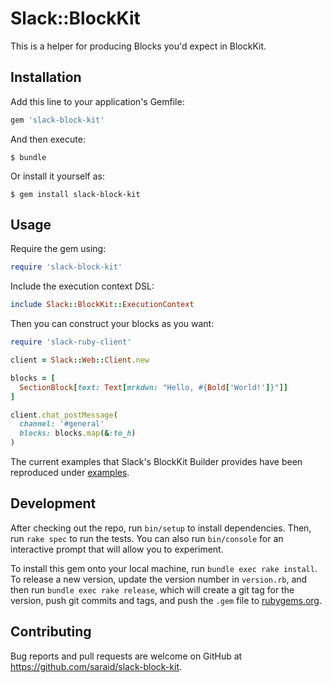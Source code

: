 # Slack::BlockKit

This is a helper for producing Blocks you'd expect in BlockKit.

## Installation

Add this line to your application's Gemfile:

```ruby
gem 'slack-block-kit'
```

And then execute:

    $ bundle

Or install it yourself as:

    $ gem install slack-block-kit

## Usage

Require the gem using:

```ruby
require 'slack-block-kit'
```

Include the execution context DSL:

```ruby
include Slack::BlockKit::ExecutionContext
```

Then you can construct your blocks as you want:

```ruby
require 'slack-ruby-client'

client = Slack::Web::Client.new

blocks = [
  SectionBlock[text: Text[mrkdwn: "Hello, #{Bold['World!']}"]]
]

client.chat_postMessage(
  channel: '#general'
  blocks: blocks.map(&:to_h)
)
```

The current examples that Slack's BlockKit Builder provides have been reproduced under [examples](examples/).

## Development

After checking out the repo, run `bin/setup` to install dependencies. Then, run `rake spec` to run the tests. You can also run `bin/console` for an interactive prompt that will allow you to experiment.

To install this gem onto your local machine, run `bundle exec rake install`. To release a new version, update the version number in `version.rb`, and then run `bundle exec rake release`, which will create a git tag for the version, push git commits and tags, and push the `.gem` file to [rubygems.org](https://rubygems.org).

## Contributing

Bug reports and pull requests are welcome on GitHub at https://github.com/saraid/slack-block-kit.
